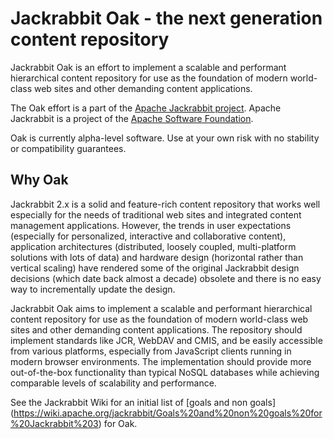 <!--
   Licensed to the Apache Software Foundation (ASF) under one or more
   contributor license agreements.  See the NOTICE file distributed with
   this work for additional information regarding copyright ownership.
   The ASF licenses this file to You under the Apache License, Version 2.0
   (the "License"); you may not use this file except in compliance with
   the License.  You may obtain a copy of the License at

       http://www.apache.org/licenses/LICENSE-2.0

   Unless required by applicable law or agreed to in writing, software
   distributed under the License is distributed on an "AS IS" BASIS,
   WITHOUT WARRANTIES OR CONDITIONS OF ANY KIND, either express or implied.
   See the License for the specific language governing permissions and
   limitations under the License.
  -->

Jackrabbit Oak - the next generation content repository
=======================================================

Jackrabbit Oak is an effort to implement a scalable and performant hierarchical content repository
for use as the foundation of modern world-class web sites and other demanding content applications.

The Oak effort is a part of the [Apache Jackrabbit project](http://jackrabbit.apache.org/). Apache
Jackrabbit is a project of the [Apache Software Foundation](http://www.apache.org/).

Oak is currently alpha-level software. Use at your own risk with no stability or compatibility
guarantees.

Why Oak
-------

Jackrabbit 2.x is a solid and feature-rich content repository that works well especially for the
needs of traditional web sites and integrated content management applications. However, the trends
in user expectations (especially for personalized, interactive and collaborative content),
application architectures (distributed, loosely coupled, multi-platform solutions with lots of data)
and hardware design (horizontal rather than vertical scaling) have rendered some of the original
Jackrabbit design decisions (which date back almost a decade) obsolete and there is no easy way to
incrementally update the design.

Jackrabbit Oak aims to implement a scalable and performant hierarchical content repository for use
as the foundation of modern world-class web sites and other demanding content applications. The
repository should implement standards like JCR, WebDAV and CMIS, and be easily accessible from
various platforms, especially from JavaScript clients running in modern browser environments. The
implementation should provide more out-of-the-box functionality than typical NoSQL databases while
achieving comparable levels of scalability and performance.

See the Jackrabbit Wiki for an initial list of [goals and non goals]
(https://wiki.apache.org/jackrabbit/Goals%20and%20non%20goals%20for%20Jackrabbit%203) for Oak.

